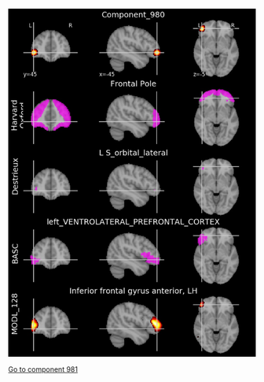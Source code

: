 


![980](preliminary/980.jpg "Component 980")

[Go to component 981](https://parietal-inria.github.io/MODL_atlas/1024/981 "Component 981")
